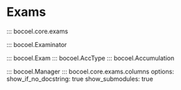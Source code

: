 # Exams

::: bocoel.core.exams

::: bocoel.Examinator

::: bocoel.Exam
::: bocoel.AccType
::: bocoel.Accumulation

::: bocoel.Manager
::: bocoel.core.exams.columns
    options:
        show_if_no_docstring: true
        show_submodules: true
